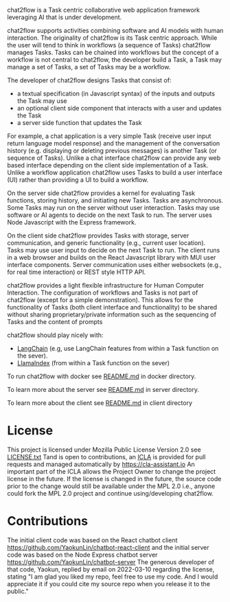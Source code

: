 chat2flow is a Task centric collaborative web application framework leveraging AI that is under development.

chat2flow supports activities combining software and AI models with human interaction. The originality of chat2flow is its Task centric approach. While the user will tend to think in workflows (a sequence of Tasks) chat2flow manages Tasks. Tasks can be chained into workflows but the concept of a workflow is not central to chat2flow, the developer build a Task, a Task may manage a set of Tasks, a set of Tasks may be a workflow. 

The developer of chat2flow designs Tasks that consist of:
* a textual specification (in Javascript syntax) of the inputs and outputs the Task may use
* an optional client side component that interacts with a user and updates the Task
* a server side function that updates the Task

For example, a chat application is a very simple Task (receive user input return language model response) and the management of the conversation history (e.g. displaying or deleting previous messages) is another Task (or sequence of Tasks). Unlike a chat interface chat2flow can provide any web based interface depending on the client side implementation of a Task. Unlike a workflow application chat2flow uses Tasks to build a user interface (UI) rather than providing a UI to build a workflow.

On the server side chat2flow provides a kernel for evaluating Task functions, storing history, and initiating new Tasks. Tasks are asynchronous. Some Tasks may run on the server without user interaction. Tasks may use software or AI agents to decide on the next Task to run. The server uses Node Javascript with the Express framework.  

On the client side chat2flow provides Tasks with storage, server communication, and generic functionality (e.g., current user location). Tasks may use user input to decide on the next Task to run. The client runs in a web browser and builds on the React Javascript library with MUI user interface components. Server communication uses either websockets (e.g., for real time interaction) or REST style HTTP API.

chat2flow provides a light flexible infrastructure for Human Computer Interaction. The configuration of workflows and Tasks is not part of chat2flow (except for a simple demonstration). This allows for the functionality of Tasks (both client interface and functionality) to be shared without sharing proprietary/private information such as the sequencing of Tasks and the content of prompts

chat2flow should play nicely with:
* [LangChain](https://langchain.com/) (e.g, use LangChain features from within a Task function on the sever).
* [LlamaIndex](https://pypi.org/project/gpt-index/) (from within a Task function on the sever)

To run chat2flow with docker see [README.md](docker/README.md) in docker directory.

To learn more about the server see [README.md](server/README.md) in server directory.

To learn more about the client see [README.md](client/README.md) in client directory

# License
This project is licensed under Mozilla Public License Version 2.0 see [LICENSE.txt](LICENSE.txt) Tand is open to contributions, an [ICLA](ICLA.txt) is provided for pull requests and managed automatically by https://cla-assistant.io An important part of the ICLA allows the Project Owner to change the project license in the future. If the license is changed in the future, the source code prior to the change would still be available under the MPL 2.0 i.e., anyone could fork the MPL 2.0 project and continue using/developing chat2flow.

# Contributions
The initial client code was based on the React chatbot client https://github.com/YaokunLin/chatbot-react-client and the initial server code was based on the Node Express chatbot server https://github.com/YaokunLin/chatbot-server The generous developer of that code, Yaokun, replied by email on 2022-03-10 regarding the license, stating "I am glad you liked my repo, feel free to use my code. And I would appreciate it if you could cite my source repo when you release it to the public."
